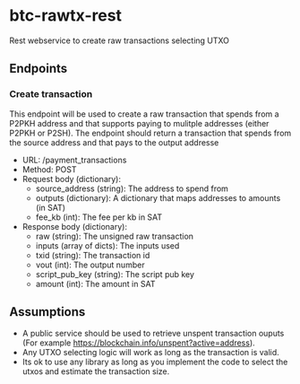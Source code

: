 # btc-rawtx-rest

Rest webservice to create raw transactions selecting UTXO

## Endpoints

### Create transaction

This endpoint will be used to create a raw transaction that spends from a P2PKH address and that supports
paying to mulitple addresses (either P2PKH or P2SH). The endpoint should return a transaction that
spends from the source address and that pays to the output addresse

- URL: /payment_transactions
- Method: POST
- Request body (dictionary):
    - source_address (string): The address to spend from
    - outputs (dictionary): A dictionary that maps addresses to amounts (in SAT)
    - fee_kb (int): The fee per kb in SAT
- Response body (dictionary):
    - raw (string): The unsigned raw transaction
    - inputs (array of dicts): The inputs used
    - txid (string): The transaction id
    - vout (int): The output number
    - script_pub_key (string): The script pub key
    - amount (int): The amount in SAT

## Assumptions

- A public service should be used to retrieve unspent transaction ouputs (For example
https://blockchain.info/unspent?active=address).
- Any UTXO selecting logic will work as long as the transaction is valid.
- Its ok to use any library as long as you implement the code to select the utxos and estimate the
transaction size.
